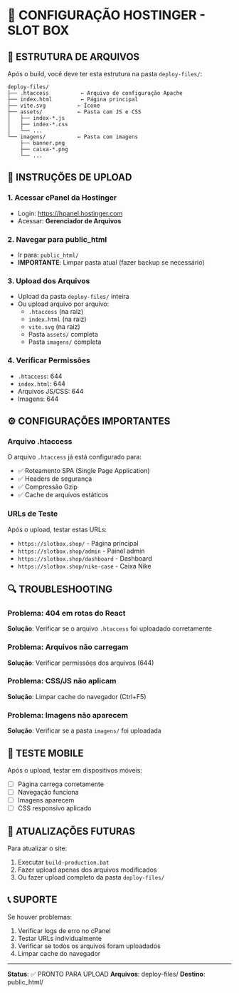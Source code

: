# 🔧 CONFIGURAÇÃO HOSTINGER - SLOT BOX

## 📁 ESTRUTURA DE ARQUIVOS

Após o build, você deve ter esta estrutura na pasta `deploy-files/`:

```
deploy-files/
├── .htaccess          ← Arquivo de configuração Apache
├── index.html         ← Página principal
├── vite.svg          ← Ícone
├── assets/           ← Pasta com JS e CSS
│   ├── index-*.js
│   ├── index-*.css
│   └── ...
└── imagens/          ← Pasta com imagens
    ├── banner.png
    ├── caixa-*.png
    └── ...
```

## 🚀 INSTRUÇÕES DE UPLOAD

### 1. Acessar cPanel da Hostinger
- Login: https://hpanel.hostinger.com
- Acessar: **Gerenciador de Arquivos**

### 2. Navegar para public_html
- Ir para: `public_html/`
- **IMPORTANTE**: Limpar pasta atual (fazer backup se necessário)

### 3. Upload dos Arquivos
- Upload da pasta `deploy-files/` inteira
- Ou upload arquivo por arquivo:
  - `.htaccess` (na raiz)
  - `index.html` (na raiz)
  - `vite.svg` (na raiz)
  - Pasta `assets/` completa
  - Pasta `imagens/` completa

### 4. Verificar Permissões
- `.htaccess`: 644
- `index.html`: 644
- Arquivos JS/CSS: 644
- Imagens: 644

## ⚙️ CONFIGURAÇÕES IMPORTANTES

### Arquivo .htaccess
O arquivo `.htaccess` já está configurado para:
- ✅ Roteamento SPA (Single Page Application)
- ✅ Headers de segurança
- ✅ Compressão Gzip
- ✅ Cache de arquivos estáticos

### URLs de Teste
Após o upload, testar estas URLs:
- `https://slotbox.shop/` - Página principal
- `https://slotbox.shop/admin` - Painel admin
- `https://slotbox.shop/dashboard` - Dashboard
- `https://slotbox.shop/nike-case` - Caixa Nike

## 🔍 TROUBLESHOOTING

### Problema: 404 em rotas do React
**Solução**: Verificar se o arquivo `.htaccess` foi uploadado corretamente

### Problema: Arquivos não carregam
**Solução**: Verificar permissões dos arquivos (644)

### Problema: CSS/JS não aplicam
**Solução**: Limpar cache do navegador (Ctrl+F5)

### Problema: Imagens não aparecem
**Solução**: Verificar se a pasta `imagens/` foi uploadada

## 📱 TESTE MOBILE

Após o upload, testar em dispositivos móveis:
- [ ] Página carrega corretamente
- [ ] Navegação funciona
- [ ] Imagens aparecem
- [ ] CSS responsivo aplicado

## 🔄 ATUALIZAÇÕES FUTURAS

Para atualizar o site:
1. Executar `build-production.bat`
2. Fazer upload apenas dos arquivos modificados
3. Ou fazer upload completo da pasta `deploy-files/`

## 📞 SUPORTE

Se houver problemas:
1. Verificar logs de erro no cPanel
2. Testar URLs individualmente
3. Verificar se todos os arquivos foram uploadados
4. Limpar cache do navegador

---

**Status**: ✅ PRONTO PARA UPLOAD
**Arquivos**: deploy-files/
**Destino**: public_html/
